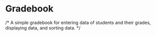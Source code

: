 # Gradebook
/*
A simple gradebook for entering data of students and their grades, displaying data, and sorting data.
*/
